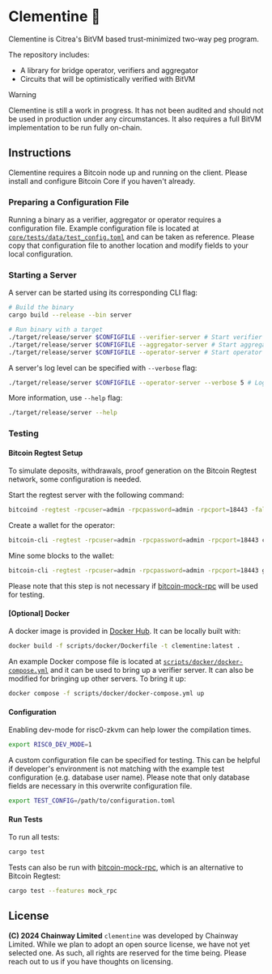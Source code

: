 # Clementine 🍊

Clementine is Citrea's BitVM based trust-minimized two-way peg program.

The repository includes:

- A library for bridge operator, verifiers and aggregator
- Circuits that will be optimistically verified with BitVM

> [!WARNING]
>
> Clementine is still a work in progress. It has not been audited and should not
> be used in production under any circumstances. It also requires a full BitVM
> implementation to be run fully on-chain.

## Instructions

Clementine requires a Bitcoin node up and running on the client. Please install
and configure Bitcoin Core if you haven't already.

### Preparing a Configuration File

Running a binary as a verifier, aggregator or operator requires a configuration
file. Example configuration file is located at
[`core/tests/data/test_config.toml`](core/tests/data/test_config.toml) and can
be taken as reference. Please copy that configuration file to another location
and modify fields to your local configuration.

### Starting a Server

A server can be started using its corresponding CLI flag:

```sh
# Build the binary
cargo build --release --bin server

# Run binary with a target
./target/release/server $CONFIGFILE --verifier-server # Start verifier server
./target/release/server $CONFIGFILE --aggregator-server # Start aggregator server
./target/release/server $CONFIGFILE --operator-server # Start operator server
```

A server's log level can be specified with `--verbose` flag:

```sh
./target/release/server $CONFIGFILE --operator-server --verbose 5 # Logs everything
```

More information, use `--help` flag:

```sh
./target/release/server --help
```

### Testing

#### Bitcoin Regtest Setup

To simulate deposits, withdrawals, proof generation on the Bitcoin Regtest
network, some configuration is needed.

Start the regtest server with the following command:

```sh
bitcoind -regtest -rpcuser=admin -rpcpassword=admin -rpcport=18443 -fallbackfee=0.00001 -wallet=admin -txindex=1
```

Create a wallet for the operator:

```sh
bitcoin-cli -regtest -rpcuser=admin -rpcpassword=admin -rpcport=18443 createwallet "admin"
```

Mine some blocks to the wallet:

```sh
bitcoin-cli -regtest -rpcuser=admin -rpcpassword=admin -rpcport=18443 generatetoaddress 101 $(bitcoin-cli -regtest -rpcuser=admin -rpcpassword=admin -rpcport=18443 getnewaddress)
```

Please note that this step is not necessary if
[bitcoin-mock-rpc](https://github.com/chainwayxyz/bitcoin-mock-rpc) will be used
for testing.

#### [Optional] Docker

A docker image is provided in
[Docker Hub](https://hub.docker.com/r/chainwayxyz/clementine). It can be locally
built with:

```bash
docker build -f scripts/docker/Dockerfile -t clementine:latest .
```

An example Docker compose file is located at
[`scripts/docker/docker-compose.yml`](scripts/docker/docker-compose.yml) and it
can be used to bring up a verifier server. It can also be modified for bringing
up other servers. To bring it up:

```bash
docker compose -f scripts/docker/docker-compose.yml up
```

#### Configuration

Enabling dev-mode for risc0-zkvm can help lower the compilation times.

```sh
export RISC0_DEV_MODE=1
```

A custom configuration file can be specified for testing. This can be helpful
if developer's environment is not matching with the example test configuration
(e.g. database user name). Please note that only database fields are necessary
in this overwrite configuration file.

```sh
export TEST_CONFIG=/path/to/configuration.toml
```

#### Run Tests

To run all tests:

```sh
cargo test
```

Tests can also be run with
[bitcoin-mock-rpc](https://github.com/chainwayxyz/bitcoin-mock-rpc), which is an
alternative to Bitcoin Regtest:

```sh
cargo test --features mock_rpc
```

## License

**(C) 2024 Chainway Limited** `clementine` was developed by Chainway Limited.
While we plan to adopt an open source license, we have not yet selected one. As
such, all rights are reserved for the time being. Please reach out to us if you
have thoughts on licensing.
